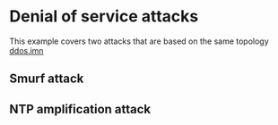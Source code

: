 # Denial of service attacks

This example covers two attacks that are based on the same topology [ddos.imn](ddos.imn)

## Smurf attack

## NTP amplification attack
